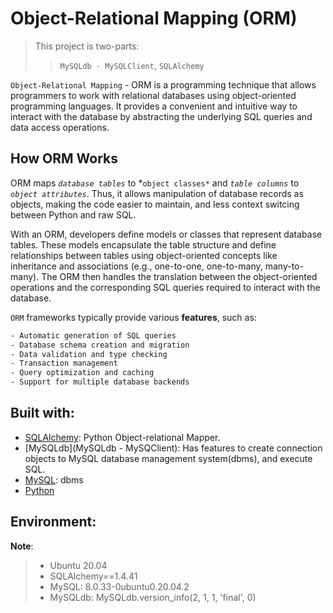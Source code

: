 # Object-Relational Mapping (ORM)  
> This project is two-parts:  
>> `MySQLdb - MySQLClient`, `SQLAlchemy` 

`Object-Relational Mapping` - ORM is a programming technique that allows programmers to work with relational databases using object-oriented programming languages. It provides a convenient and intuitive way to interact with the database by abstracting the underlying SQL queries and data access operations.

## How ORM Works
ORM maps *`database tables`* to *`object classes*` and *`table columns`* to *`object attributes`*. Thus, it allows manipulation of  database records as objects, making the code easier to maintain, and less context switcing between Python and raw SQL.

With an ORM, developers define models or classes that represent database tables. These models encapsulate the table structure and define relationships between tables using object-oriented concepts like inheritance and associations (e.g., one-to-one, one-to-many, many-to-many). The ORM then handles the translation between the object-oriented operations and the corresponding SQL queries required to interact with the database.

`ORM` frameworks typically provide various **features**, such as:
```bash
- Automatic generation of SQL queries
- Database schema creation and migration
- Data validation and type checking
- Transaction management
- Query optimization and caching
- Support for multiple database backends
```

## Built with:

- [SQLAlchemy](https://docs.sqlalchemy.org/en/20/): Python Object-relational Mapper.
- [MySQLdb](MySQLdb - MySQClient): Has features to create connection objects to MySQL database management system(dbms), and execute SQL.
- [MySQL](MySQL): dbms
- [Python]()


## Environment:

**Note**:  
> - Ubuntu 20.04  
> - SQLAlchemy==1.4.41  
> - MySQL: 8.0.33-0ubuntu0.20.04.2  
> - MySQLdb: MySQLdb.version_info(2, 1, 1, 'final', 0)
